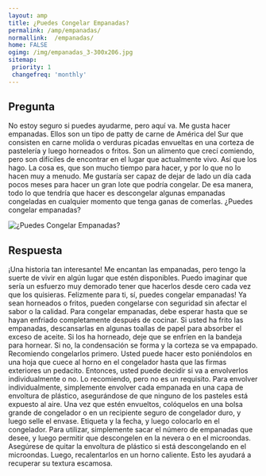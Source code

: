 ```yaml
---
layout: amp
title: ¿Puedes Congelar Empanadas?  
permalink: /amp/empanadas/
normallink:  /empanadas/
home: FALSE
ogimg: /img/empanadas_3-300x206.jpg
sitemap:
 priority: 1
 changefreq: 'monthly'
---
```




## Pregunta

No estoy seguro si puedes ayudarme, pero aquí va. Me gusta hacer empanadas. Ellos son un tipo de patty de carne de América del Sur que consisten en carne molida o verduras picadas envueltas en una corteza de pastelería y luego horneados o fritos. Son un alimento que crecí comiendo, pero son difíciles de encontrar en el lugar que actualmente vivo. Así que los hago. La cosa es, que son mucho tiempo para hacer, y por lo que no lo hacen muy a menudo. Me gustaría ser capaz de dejar de lado un día cada pocos meses para hacer un gran lote que podría congelar. De esa manera, todo lo que tendría que hacer es descongelar algunas empanadas congeladas en cualquier momento que tenga ganas de comerlas. ¿Puedes congelar empanadas?


![¿Puedes Congelar Empanadas?](https://sepuedecongelar.com/img/empanadas_3-300x206.jpg "¿Puedes Congelar Empanadas?" )


## Respuesta

¡Una historia tan interesante! Me encantan las empanadas, pero tengo la suerte de vivir en algún lugar que estén disponibles. Puedo imaginar que sería un esfuerzo muy demorado tener que hacerlos desde cero cada vez que los quisieras. Felizmente para ti, sí, puedes congelar empanadas! Ya sean horneados o fritos, pueden congelarse con seguridad sin afectar el sabor o la calidad.
Para congelar empanadas, debe esperar hasta que se hayan enfriado completamente después de cocinar. Si usted ha frito las empanadas, descansarlas en algunas toallas de papel para absorber el exceso de aceite. Si los ha horneado, deje que se enfríen en la bandeja para hornear. Si no, la condensación se forma y la corteza se va empapado. Recomiendo congelarlos primero. Usted puede hacer esto poniéndolos en una hoja que cuece al horno en el congelador hasta que las firmas exteriores un pedacito. Entonces, usted puede decidir si va a envolverlos individualmente o no. Lo recomiendo, pero no es un requisito.
Para envolver individualmente, simplemente envolver cada empanada en una capa de envoltura de plástico, asegurándose de que ninguno de los pasteles está expuesto al aire. Una vez que estén envueltos, colóquelos en una bolsa grande de congelador o en un recipiente seguro de congelador duro, y luego selle el envase. Etiqueta y la fecha, y luego colocarlo en el congelador.
Para utilizar, simplemente sacar el número de empanadas que desee, y luego permitir que descongelen en la nevera o en el microondas. Asegúrese de quitar la envoltura de plástico si está descongelando en el microondas. Luego, recalentarlos en un horno caliente. Esto les ayudará a recuperar su textura escamosa.
